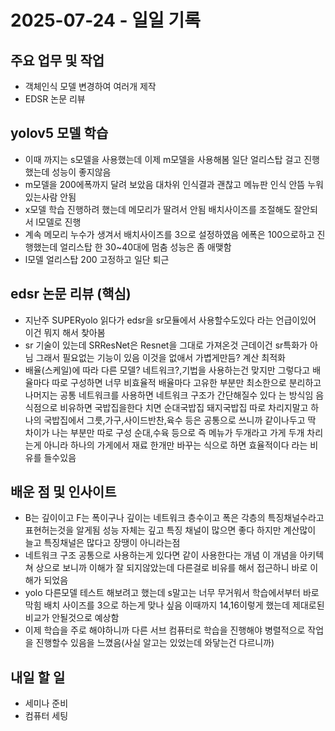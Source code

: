 # 2025-07-24 - 일일 기록

##  주요 업무 및 작업
- 객체인식 모델 변경하여 여러개 제작
- EDSR 논문 리뷰


## yolov5 모델 학습
- 이때 까지는 s모델을 사용했는데 이제 m모델을 사용해봄 일단 얼리스탑 걸고 진행했는데 성능이 좋지않음
- m모델을 200에폭까지 달려 보았음 대차위 인식결과 괜찮고 메뉴판 인식 안뜸 누워있는사람 안됨
- x모델 학습 진행하려 했는데 메모리가 딸려서 안됨 배치사이즈를 조절해도 잘안되서 l모델로 진행
- 계속 메모리 누수가 생겨서 배치사이즈를 3으로 설정하였음 에폭은 100으로하고 진행했는데 얼리스탑 한 30~40대에 멈춤 성능은 좀 애맺함
- l모델 얼리스탑 200 고정하고 일단 퇴근

## edsr 논문 리뷰 (핵심)
- 지난주 SUPERyolo 읽다가 edsr을 sr모듈에서 사용할수도있다 라는 언급이있어 이건 뭐지 해서 찾아봄
- sr 기술이 있는데 SRResNet은 Resnet을 그대로 가져온것 근데이건 sr특화가 아님 그래서 필요없는 기능이 있음 이것을 없애서 가볍게만듬? 계산 최적화
- 배율(스케일)에 따라 다른 모델? 네트워크?,기법을 사용하는건 맞지만 그렇다고 배율마다 따로 구성하면 너무 비효율적
배율마다 고유한 부분만 최소한으로 분리하고 나머지는 공통 네트워크를 사용하면 네트워크 구조가 간단해질수 있다 는 방식임
음식점으로 비유하면 국밥집을한다 치면 순대국밥집 돼지국밥집 따로 차리지말고 하나의 국밥집에서 그릇,가구,사이드반찬,육수 등은 공통으로 쓰니까 같이나두고 딱 차이가 나는 부분만 따로 구성 순대,수육 등으로 즉 메뉴가 두개라고 가게 두개 차리는게 아니라 하나의 가게에서 재료 한개만 바꾸는 식으로 하면 효율적이다 라는 비유를 들수있음

##  배운 점 및 인사이트
- B는 깊이이고 F는 폭이구나 깊이는 네트워크 층수이고 폭은 각층의 특징채널수라고 표현허는것을 알게됨 성능 자체는 깊고 특징 채널이 많으면 좋다 하지만 계산많이 늘고 특징채널은 많다고 장땡이 아니라는점
- 네트워크 구조 공통으로 사용하는게 있다면 같이 사용한다는 개념 이 개념을 아키텍쳐 상으로 보니까 이해가 잘 되지않았는데 다른걸로 비유를 해서 접근하니 바로 이해가 되었음
- yolo 다른모델 테스트 해보려고 했는데 s말고는 너무 무거워서 학습에서부터 바로 막힘 배치 사이즈를 3으로 하는게 맞나 싶음 이때까지 14,16이렇게 했는데 제대로된 비교가 안될것으로 예상함
- 이제 학습을 주로 해야하니까 다른 서브 컴퓨터로 학습을 진행해야 병렬적으로 작업을 진행할수 있음을 느꼈음(사실 알고는 있었는데 와닿는건 다르니까)
##  내일 할 일
- 세미나 준비
- 컴퓨터 세팅 
